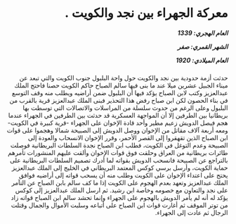 <h1 dir="rtl">معركة الجهراء بين نجد والكويت  .</h1>

<h5 dir="rtl">العام الهجري:  1339

الشهر القمري: صفر

العام الميلادي: 1920</h5>

<p dir="rtl">حدثت أزمة حدودية بين نجد والكويت حول واحة البلبول جنوب الكويت والتي تبعد عن ميناء الجبيل عشرين ميلا عند ما بنى فيها سالم الصباح حاكم الكويت حصنا فاحتج الملك عبدالعزيز وكتب لابن الصباح يؤكد فيها أن البلبول ضمن أراضيه ويطلب منه وقف التوسع في بناء الحصون لكن ابن صباح رفض هذا التحذير فبنى الملك عبدالعزيز قرية بالقرب من البلبول وعلى الرغم من حدوث سلسلة من المراسلات والاتصالات التي توسطت بها بريطانيا بين الطرفين إلا أن المواجهة العسكرية قد حدثت بين الطرفين في الجهراء عندما هجم فيصل الدويش زعيم مطير وأحد قادة الإخوان على الجهراء -قرية كبيرة في الكويت- ومعه أربعة آلاف مقاتل من الإخوان ووصل الدويش إلى الصبيحة شمالا وهجموا على قوات ابن الصباح الذين تقهقروا إلى القصر الأحمر، وقرر الإخوان الانسحاب والعودة إلى الصبيحة وعدم التوغل في الكويت، فطلب ابن الصباح نجدة السلطات البريطانية فوصلت طائرات بريطانية من العراق وحلقت فوق قوات الإخوان وألقت عليهم المنشورات تأمرهم بالتراجع عن الصبيحة فانسحب الدويش بقواته لما أدرك تصميم السلطات البريطانية على حماية الكويت، وأرسل برسي كوكس المعتمد البريطاني في الخليج إلى الملك عبدالعزيز يحتج على اعتداء الإخوان على الكويت وطلب منه أن يسحب قواته إلى أراضيه فوافق الملك عبدالعزيز وتعهد بعدم الهجوم على الكويت إذا ما كف سالم بابن الصباح عن التآمر على نجد والتعاون مع خصومه وخاصة ابن رشيد. ثم ارسل الملك عبدالعزيز إلى كوكس يؤكد له أنه لم يأمر الدويش بالهجوم على الجهراء وإنما تحشد سالم ابن الصباح قواته زاد من توتر الموقف ثم أغارت قوات ابن الصباح على أتباعه وسلبت الأموال والجمال وقتلت الرجال ثم عادت إلى الجهراء.</p></br>
